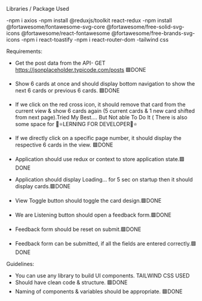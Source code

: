 Libraries / Package Used

-npm i axios 
-npm install @reduxjs/toolkit react-redux
-npm install @fortawesome/fontawesome-svg-core @fortawesome/free-solid-svg-icons @fortawesome/react-fontawesome @fortawesome/free-brands-svg-icons
-npm i react-toastify
-npm i react-router-dom
-tailwind css

Requirements:

- Get the post data from the API-
  GET https://jsonplaceholder.typicode.com/posts 🟩DONE

- Show 6 cards at once and should display bottom navigation to show the next 6 cards or previous 6 cards. 🟩DONE

- If we click on the red cross icon, it should remove that card from the current view & show 6 cards again (5 current cards & 1 new card shifted from next page).Tried My Best.... But Not able To Do It ( There is also some space for 💫⭐LERNING FOR DEVELOPER💫⭐

- If we directly click on a specific page number, it should display the respective 6 cards in the view. 🟩DONE

- Application should use redux or context to store application state.🟩DONE

- Application should display Loading... for 5 sec on startup then it should display cards.🟩DONE

- View Toggle button should toggle the card design.🟩DONE

- We are Listening button should open a feedback form.🟩DONE
- Feedback form should be reset on submit.🟩DONE
- Feedback form can be submitted, if all the fields are entered correctly.🟩DONE

Guidelines:

- You can use any library to build UI components. TAILWIND CSS USED
- Should have clean code & structure. 🟩DONE
- Naming of components & variables should be appropriate. 🟩DONE
